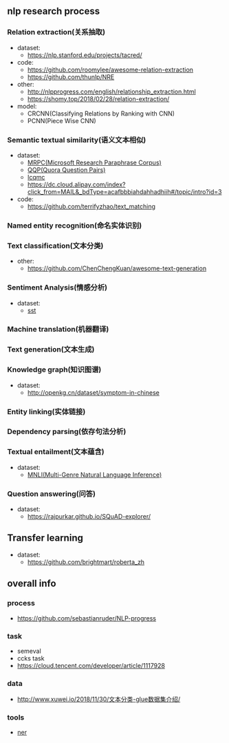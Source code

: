 ## nlp research process
### Relation extraction(关系抽取)
- dataset:
  - https://nlp.stanford.edu/projects/tacred/
- code:
  - https://github.com/roomylee/awesome-relation-extraction
  - https://github.com/thunlp/NRE
- other:
  - http://nlpprogress.com/english/relationship_extraction.html
  - https://shomy.top/2018/02/28/relation-extraction/
- model:
  - CRCNN(Classifying Relations by Ranking with CNN)
  - PCNN(Piece Wise CNN)
 
### Semantic textual similarity(语义文本相似)
- dataset:
  - [MRPC(Microsoft Research Paraphrase Corpus)](https://www.microsoft.com/en-us/download/details.aspx?id=52398) 
  - [QQP(Quora Question Pairs)](https://www.quora.com/q/quoradata/First-Quora-Dataset-Release-Question-Pairs)
  - [lcqmc](http://icrc.hitsz.edu.cn/info/1037/1146.htm)
  - https://dc.cloud.alipay.com/index?click_from=MAIL&_bdType=acafbbbiahdahhadhiih#/topic/intro?id=3
- code:
  - https://github.com/terrifyzhao/text_matching
### Named entity recognition(命名实体识别)
### Text classification(文本分类)
- other:
  - https://github.com/ChenChengKuan/awesome-text-generation
### Sentiment Analysis(情感分析)
- dataset:
  - [sst](http://ai.stanford.edu/~amaas/data/sentiment/)
### Machine translation(机器翻译)
### Text generation(文本生成)
### Knowledge graph(知识图谱)
- dataset:
  - http://openkg.cn/dataset/symptom-in-chinese
### Entity linking(实体链接)
### Dependency parsing(依存句法分析)
### Textual entailment(文本蕴含)
- dataset:
  - [MNLI(Multi-Genre Natural Language Inference)](http://www.nyu.edu/projects/bowman/multinli/)
### Question answering(问答)
- dataset:
  - https://rajpurkar.github.io/SQuAD-explorer/
## Transfer learning
- dataset:
  - https://github.com/brightmart/roberta_zh
## overall info
### process
- https://github.com/sebastianruder/NLP-progress
### task
- semeval
- ccks task
- https://cloud.tencent.com/developer/article/1117928
### data
- http://www.xuwei.io/2018/11/30/文本分类-glue数据集介绍/
### tools
- [ner](https://rasahq.github.io/rasa-nlu-trainer/)
